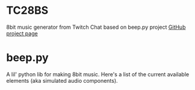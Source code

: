 # TC28BS

8bit music generator from Twitch Chat
based on beep.py project
[GitHub project page](https://github.com/baka-rust/beep.py)

# beep.py

A lil' python lib for making 8bit music. Here's a list of the current available elements (aka simulated audio components).
